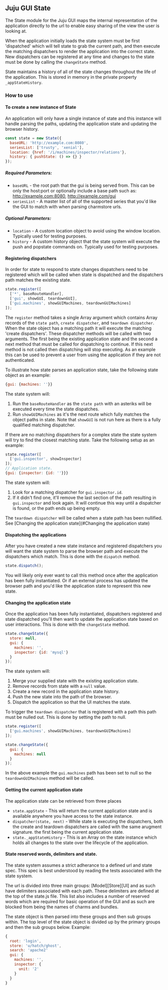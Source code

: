 ## Juju GUI State

The State module for the Juju GUI maps the internal representation of the
application directly to the url to enable easy sharing of the view the user
is looking at.

When the application initially loads the state system must be first 'dispatched'
which will tell state to grab the current path, and then execute the matching
dispatchers to render the application into the correct state. New dispatchers
can be registered at any time and changes to the state must be done by calling
the `changeState` method.

State maintains a history of all of the state changes throughout the life of
the application. This is stored in memory in the private property
`_appStateHistory`.

### How to use

#### To create a new instance of State
An application will only have a single instance of state and this instance
will handle parsing the paths, updating the application state and updating
the browser history.

```JavaScript
const state = new State({
  baseURL: 'http://example.com:8080',
  seriesList: ['trusty', 'xenial'],
  location: {href: '/i/machines/inspector/relations'},
  history: { pushState: () => {} }
});
```
##### Required Parameters:
- `baseURL` - the root path that the gui is being served from. This can be only
  the host:port or optionally include a base path such as:
  http://example.com:8080, http://example.com/gui
- `seriesList` - A master list of all of the supported series that you'd like the
  GUI to match with when parsing charmstore urls.

##### Optional Parameters:
- `location` - A custom location object to avoid using the window
  location. Typically used for testing purposes.
- `history` - A custom history object that the state system will execute the
  push and popstate commands on. Typically used for testing purposes.


#### Registering dispatchers
In order for state to respond to state changes dispatchers need to be registered
which will be called when state is dispatched and the dispatchers path matches
the existing state.

```JavaScript
state.register([
  ['*', baseRouteHandler],
  ['gui', showGUI, teardownGUI],
  ['gui.machines', showGUIMachines, teardownGUIMachines]
]);
```

The `register` method takes a single Array argument which contains Array records
of the `state path`, `create dispatcher`, and `teardown dispatcher`. When the
state object has a matching path it will execute the matching
'create dispatchers'. These dispatcher methods will be called with two
arguments. The first being the existing application state and the second a next
method that must be called for dispatching to continue. If this next method is
not called then dispatching will stop executing. As an example this can be used
to prevent a user from using the application if they are not authenticated.

To illustrate how state parses an application state, take the following state
object as an example:

```JavaScript
{gui: {machines: ''}}
```

The state system will:
1. Run the `baseRouteHandler` as the `state path` with an asteriks will be
   executed every time the state dispatches.
2. Run `showGUIMachines` as it's the next route which fully matches the
   object paths in state. Note that `showGUI` is not run here as there is a
   fully qualified matching dispatcher.

If there are no matching dispatchers for a complex state the state system will
try to find the closest matching state. Take the following setup as an
example:

```JavaScript
state.register([
  ['gui.inspector', showInspector]
]);
// Application state.
{gui: {inspector: {id: ''}}}
```

The state system will:
1. Look for a matching dispatcher for `gui.inspector.id`.
2. If it didn't find one, it'll remove the last section of the path resulting in
   `gui.inspector` and look again. It will continue this way until a
   dispatcher is found, or the path ends up being empty.

The `teardown dispatcher` will be called when a state path has been nullified.
See [Changing the application state](#Changing the application state)

#### Dispatching the applications
After you have created a new state instance and registered dispatchers you will
want the state system to parse the browser path and execute the dispatchers
which match. This is done with the `dispatch` method.

```JavaScript
state.dispatch();
```

You will likely only ever want to call this method once after the application
has been fully instantiated. Or if an external process has updated the browser
path and you'd like the application state to represent this new state.

#### Changing the application state
Once the application has been fully instantiated, dispatchers registered and
state dispatched you'll then want to update the application state based on
user interactions. This is done with the `changeState` method.

```JavaScript
state.changeState({
  store: null,
  gui: {
    machines: '',
    inspector: {id: 'mysql'}
  }
});
```

The state system will:
1. Merge your supplied state with the existing application state.
2. Remove records from state with a `null` value.
3. Create a new record in the application state history.
4. Push the new state into the path of the browser.
5. Dispatch the application so that the UI matches the state.

To trigger the `teardown dispatcher` that is registered with a path this path
must be nulled out. This is done by setting the path to null.

```JavaScript
state.register([
  ['gui.machines', showGUIMachines, teardownGUIMachines]
]);

state.changeState({
  gui: {
    machines: null
  }
});
```

In the above example the `gui.machines` path has been set to null so the
`teardownGUIMachines` method will be called.

#### Getting the current application state
The application state can be retrieved from three places

- `state.appState` - This will return the current application state and is
  available anywhere you have access to the state instance.
- `dispatcher(state, next)` - While state is executing the dispatchers, both the
  create and teardown dispatchers are called with the same arugment signature.
  the first being the current application state.
- `state._appStateHistory` - This is an Array on the state instance which
  holds all changes to the state over the lifecycle of the application.

#### State reserved words, delimiters and state.
The state system assumes a strict adherance to a defined url and state spec.
This spec is best understood by reading the tests associated with the state
system.

The url is divided into three main groups: [Model][Store][UI] and as such have
delimiters associated with each path. These delimiters are defined at the top
of the state.js file. This list also includes a number of reserved words which
are required for basic operation of the GUI and as such are blocked from being
the names of charms and bundles.

The state object is then parsed into these groups and then sub groups within.
The top level of the state object is divided up by the primary groups and then
the sub groups below. Example:

```JavaScript
{
  root: 'login',
  store: 'u/hatch/ghost',
  search: 'apache2'
  gui: {
    machines: '',
    inspector: {
      unit: '2'
    }
  }
}
```
